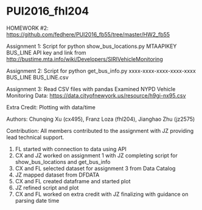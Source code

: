 # PUI2016_fhl204

HOMEWORK #2: https://github.com/fedhere/PUI2016_fb55/tree/master/HW2_fb55

Assignment 1: Script for python show_bus_locations.py MTAAPIKEY BUS_LINE 
    API key and link from http://bustime.mta.info/wiki/Developers/SIRIVehicleMonitoring

Assignment 2: Script for python get_bus_info.py xxxx-xxxx-xxxx-xxxx-xxxx BUS_LINE BUS_LINE.csv

Assignment 3: Read CSV files with pandas
    Examined NYPD Vehicle Monitoring Data: https://data.cityofnewyork.us/resource/h9gi-nx95.csv

Extra Credit: Plotting with data/time

Authors:
Chunqing Xu (cx495), Franz Loza (fhl204), Jianghao Zhu (jz2575)      
  
Contribution:  All members contributed to the assignment with JZ providing lead technical support.
  1. FL started with connection to data using API
  2. CX and JZ worked on assignment 1 with JZ completing script for show_bus_locations and get_bus_info 
  3. CX and FL selected dataset for assignment 3 from Data Catalog
  4. JZ mapped dataset from DFDATA
  5. CX and FL created dataframe and started plot
  6. JZ refined script and plot
  7. CX and FL worked on extra credit with JZ finalizing with guidance on parsing date time
